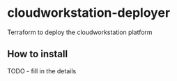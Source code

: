 # cloudworkstation-deployer
Terraform to deploy the cloudworkstation platform

## How to install

TODO - fill in the details
